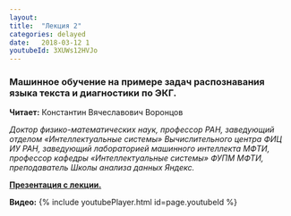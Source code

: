 ```yaml
---
layout: 
title:  "Лекция 2"
categories: delayed 
date:   2018-03-12 1
youtubeId: 3XUWs12HVJo
---
```

### Машинное обучение на примере задач распознавания языка текста и диагностики по ЭКГ.

**Читает:** Константин Вячеславович Воронцов

*Доктор физико-математических наук, профессор РАН, заведующий отделом «Интеллектуальные системы» Вычислительного центра ФИЦ ИУ РАН, заведующий лабораторией машинного интеллекта МФТИ, профессор кафедры «Интеллектуальные системы» ФУПМ МФТИ, преподаватель Школы анализа данных Яндекс.*

[**Презентация с лекции.**](../../assets/presentations/Voron2018-03-11.pdf)

**Видео:**
{% include youtubePlayer.html id=page.youtubeId %}
